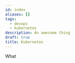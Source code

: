```yaml
---
id: index
aliases: []
tags:
  - devops
  - kubernetes
description: An awesome thing
draft: true
title: Kubernetes
---
```

What

